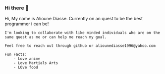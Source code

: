 ### Hi there 👋

<!--
**Alioune96/Alioune96** is a ✨ _special_ ✨ repository because its `README.md` (this file) appears on your GitHub profile.

Here are some ideas to get you started:

- 🔭 I’m currently working on ...
- 🌱 I’m currently learning ...
- 👯 I’m looking to collaborate on ...
- 🤔 I’m looking for help with ...
- 💬 Ask me about ...
- 📫 How to reach me: ...
- 😄 Pronouns: ...
- ⚡ Fun fact: ...
-->

Hi, My name is Alioune Diasse. Currently on an quest to be the best programmer i can be!
    
    I'm looking to collaborate with like minded individuals who are on the same quest as me or can help me reach my goal.
    
    Feel free to reach out through github or aliounediasse1996@yahoo.com

    Fun Facts:
        - Love anime
        - Love Martials Arts
        - LOve food 
